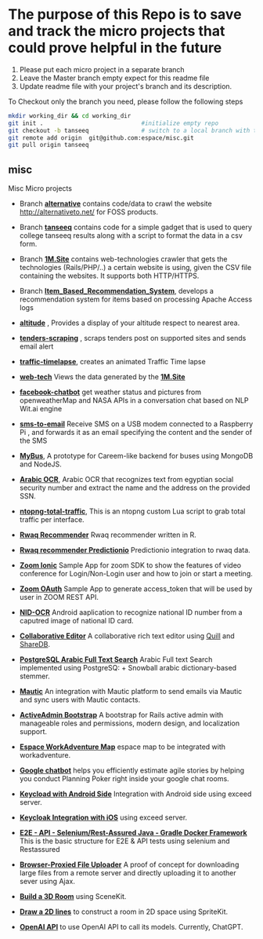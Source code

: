 # The purpose of this Repo is to save and track the micro projects that could prove helpful in the future

1. Please put each micro project in a separate branch
2. Leave the Master branch empty expect for this readme file
3. Update readme file with your project's branch and its description.

To Checkout only the branch you need, please follow the following steps

```bash
mkdir working_dir && cd working_dir
git init .                            #initialize empty repo
git checkout -b tanseeq               # switch to a local branch with the same name to avoid confusion, not necessary though
git remote add origin  git@github.com:espace/misc.git
git pull origin tanseeq
```

## misc

Misc Micro projects

- Branch [**alternative**](https://github.com/espace/misc/tree/alternative) contains code/data to crawl the website <http://alternativeto.net/> for FOSS products.

- Branch [**tanseeq**](https://github.com/espace/misc/tree/tanseeq) contains code for a simple gadget that is used to query college tanseeq results along with a script to format the data in a csv form.

- Branch [**1M.Site**](https://github.com/espace/misc/tree/1M.Site) contains web-technologies crawler that gets the technologies (Rails/PHP/..) a certain website is using, given the CSV file containing the websites. It supports both HTTP/HTTPS.

- Branch [**Item_Based_Recommendation_System**](https://github.com/espace/misc/tree/Item_Based_Recommendation_System), develops a recommendation system for items based on processing Apache Access logs

- [**altitude**](https://github.com/espace/misc/tree/altitude) , Provides a display of your altitude respect to nearest area.

- [**tenders-scraping**](https://github.com/espace/misc/tree/tenders-scraping) , scraps tenders post on supported sites and sends email alert
- [**traffic-timelapse**](https://github.com/espace/misc/tree/traffic-timelapse), creates an animated Traffic Time lapse

- [**web-tech**](https://github.com/espace/misc/tree/web-tech) Views the data generated by the [**1M.Site**](https://github.com/espace/misc/tree/1M.Site)

- [**facebook-chatbot**](https://github.com/espace/misc/tree/Facebook-Chatbot) get weather status and pictures from openweatherMap and NASA APIs in a conversation chat based on NLP Wit.ai engine

- [**sms-to-email**](https://github.com/espace/misc/tree/sms-to-email) Receive SMS on a USB modem connected to a Raspberry Pi , and forwards it as an email specifying the content and the sender of the SMS

- [**MyBus**](https://github.com/espace/misc/tree/mybus), A prototype for Careem-like backend for buses using MongoDB and NodeJS.

- [**Arabic OCR**](https://github.com/espace/misc/tree/arabic_ocr), Arabic OCR that recognizes text from egyptian social security number and extract the name and the address on the provided SSN.

- [**ntopng-total-traffic**](https://github.com/espace/misc/tree/ntopng-total-traffic), This is an ntopng custom Lua script to grab total traffic per interface.

- [**Rwaq Recommender**](https://github.com/espace/misc/tree/rwaq_recommender) Rwaq recommender written in R.

- [**Rwaq recommender Predictionio**](https://github.com/espace/misc/tree/rwaq_recommender_predictionio) Predictionio integration to rwaq data.

- [**Zoom Ionic**](https://github.com/espace/misc/tree/zoom-ionic) Sample App for zoom SDK to show the features of video conference for Login/Non-Login user and how to join or start a meeting.

- [**Zoom OAuth**](https://github.com/espace/misc/tree/zoom-oauth) Sample App to generate access_token that will be used by user in ZOOM REST API.

- [**NID-OCR**](https://github.com/espace/misc/tree/nid-ocr) Android aaplication to recognize national ID number from a caputred image of national ID card.

- [**Collaborative Editor**](https://github.com/espace/misc/tree/collaborative-editor) A collaborative rich text editor using [Quill](https://github.com/quilljs/quill) and [ShareDB](https://github.com/share/sharedb).

- [**PostgreSQL Arabic Full Text Search**](https://github.com/espace/misc/tree/postgres-fts) Arabic Full text Search implemented using PostgreSQ: + Snowball arabic dictionary-based stemmer.

- [**Mautic**](https://github.com/espace/misc/tree/mautic_integration) An integration with Mautic platform to send emails via Mautic and sync users with Mautic contacts.

- [**ActiveAdmin Bootstrap**](https://github.com/espace/misc/tree/activeadmin_bootstrap) A bootstrap for Rails active admin with manageable roles and permissions, modern design, and localization support.

- [**Espace WorkAdventure Map**](https://github.com/espace/misc/tree/workadventure_espace_map) espace map to be integrated with workadventure.

- [**Google chatbot**](https://github.com/espace/misc/tree/google-chatbot) helps you efficiently estimate agile stories by helping you conduct Planning Poker right inside your google chat rooms.

- [**Keycload with Android Side**](https://github.com/espace/misc/tree/branch_keycloak-android-oidc) Integration with Android side using exceed server.

- [**Keycloak Integration with iOS**](https://github.com/espace/misc/tree/keycloak-ios-oidc) using exceed server.

- [**E2E - API - Selenium/Rest-Assured Java - Gradle Docker Framework**](https://github.com/espace/misc/tree/Selenium-Framework-Gradle-Docker) This is the basic structure for E2E & API tests using selenium and Restassured 

- [**Browser-Proxied File Uploader**](https://github.com/espace/misc/tree/proxied-file-upload) A proof of concept for downloading large files from a remote server and directly uploading it to another sever using Ajax.

- [**Build a 3D Room**](https://github.com/espace/misc/tree/3dRoom-SceneKit-ios) using SceneKit.

- [**Draw a 2D lines**](https://github.com/espace/misc/tree/2d-drawing-SpriteKit-ios) to construct a room in 2D space using SpriteKit.

- [**OpenAI API**](https://github.com/espace/misc/tree/openai-api) to use OpenAI API to call its models. Currently, ChatGPT.
